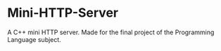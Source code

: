 # Mini-HTTP-Server
A C++ mini HTTP server. Made for the final project of the Programming Language subject.
